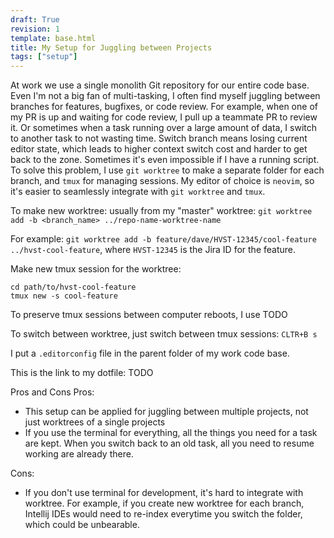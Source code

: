```yaml
---
draft: True
revision: 1
template: base.html
title: My Setup for Juggling between Projects
tags: ["setup"]
---
```


At work we use a single monolith Git repository for our entire code base. Even I'm not a big fan of multi-tasking, I often find myself juggling between branches for features, bugfixes, or code review. For example, when one of my PR is up and waiting for code review, I pull up a teammate PR to review it. Or sometimes when a task running over a large amount of data, I switch to another task to not wasting time. Switch branch means losing current editor state, which leads to higher context switch cost and harder to get back to the zone. Sometimes it's even impossible if I have a running script. To solve this problem, I use `git worktree` to make a separate folder for each branch, and `tmux` for managing sessions. My editor of choice is `neovim`, so it's easier to seamlessly integrate with `git worktree` and `tmux`.

To make new worktree: usually from my "master" worktree:
`git worktree add -b <branch_name> ../repo-name-worktree-name`

For example:
`git worktree add -b feature/dave/HVST-12345/cool-feature ../hvst-cool-feature`, where `HVST-12345` is the Jira ID for the feature.

Make new tmux session for the worktree:
```
cd path/to/hvst-cool-feature
tmux new -s cool-feature
```

To preserve tmux sessions between computer reboots, I use TODO

To switch between worktree, just switch between tmux sessions: `CLTR+B s`

I put a `.editorconfig` file in the parent folder of my work code base.

This is the link to my dotfile: TODO

Pros and Cons
Pros:
- This setup can be applied for juggling between multiple projects, not just worktrees of a single projects
- If you use the terminal for everything, all the things you need for a task are kept. When you switch back to an old task, all you need to resume working are already there.

Cons:
- If you don't use terminal for development, it's hard to integrate with worktree. For example, if you create new worktree for each branch, Intellij IDEs would need to re-index everytime you switch the folder, which could be unbearable.
